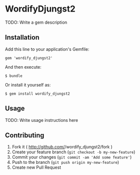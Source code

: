 # WordifyDjungst2

TODO: Write a gem description

## Installation

Add this line to your application's Gemfile:

    gem 'wordify_djungst2'

And then execute:

    $ bundle

Or install it yourself as:

    $ gem install wordify_djungst2

## Usage

TODO: Write usage instructions here

## Contributing

1. Fork it ( http://github.com/<my-github-username>/wordify_djungst2/fork )
2. Create your feature branch (`git checkout -b my-new-feature`)
3. Commit your changes (`git commit -am 'Add some feature'`)
4. Push to the branch (`git push origin my-new-feature`)
5. Create new Pull Request
